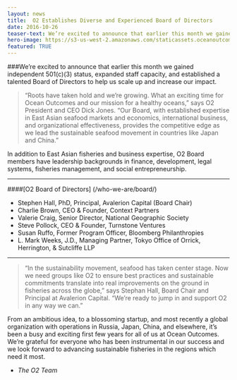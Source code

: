 ```yaml
---
layout: news
title:  O2 Establishes Diverse and Experienced Board of Directors
date: 2016-10-26
teaser-text: We’re excited to announce that earlier this month we gained independent 501(c)(3) status, expanded staff capacity, and established a talented Board of Directors to help us scale up and increase our impact.
hero-image: https://s3-us-west-2.amazonaws.com/staticassets.oceanoutcomes.org/news+and+analysis/hero+images/board-launch-hero.jpg
featured: TRUE
---
```

###We’re excited to announce that earlier this month we gained independent 501(c)(3) status, expanded staff capacity, and established a talented Board of Directors to help us scale up and increase our impact.

> “Roots have taken hold and we’re growing. What an exciting time for Ocean Outcomes and our mission for a healthy oceans,” says O2 President and CEO Dick Jones. “Our Board, with established expertise in East Asian seafood markets and economics, international business, and organizational effectiveness, provides the competitive edge as we lead the sustainable seafood movement in countries like Japan and China.”

In addition to East Asian fisheries and business expertise, O2 Board members have leadership backgrounds in finance, development, legal systems, fisheries management, and social entrepreneurship.

----
####[O2 Board of Directors] (/who-we-are/board/) 
* Stephen Hall, PhD, Principal, Avalerion Capital (Board Chair) 
* Charlie Brown, CEO & Founder, Context Partners 
* Valerie Craig, Senior Director, National Geographic Society 
* Steve Pollock, CEO & Founder, Turnstone Ventures 
* Susan Ruffo, Former Program Officer, Bloomberg Philanthropies
* L. Mark Weeks, J.D., Managing Partner, Tokyo Office of Orrick, Herrington, & Sutcliffe LLP

----

> “In the sustainability movement, seafood has taken center stage. Now we need groups like O2 to ensure best practices and sustainable commitments translate into real improvements on the ground in fisheries across the globe,” says Stephan Hall, Board Chair and Principal at Avalerion Capital. “We’re ready to jump in and support O2 in any way we can.”

From an ambitious idea, to a blossoming startup, and most recently a global organization with operations in Russia, Japan, China, and elsewhere, it’s been a busy and exciting first few years for all of us at Ocean Outcomes. We’re grateful for everyone who has been instrumental in our success and we look forward to advancing sustainable fisheries in the regions which need it most.

 - *The O2 Team*
